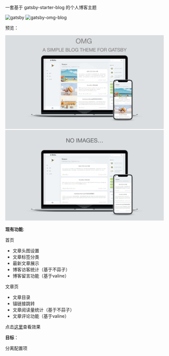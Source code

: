 一套基于 gatsby-starter-blog 的个人博客主题

![gatsby](https://img.shields.io/badge/gatsby-v2.18.12-663399.svg?style=plastic) ![gatsby-omg-blog](https://img.shields.io/badge/gatsby_omg_blog-v0.3-5FCF80.svg?style=plastic)

预览：

![show1](./static/show1.jpg)
![show2](./static/show2.jpg)

**现有功能**:

首页

- 文章头图设置
- 文章标签分类
- 最新文章展示
- 博客访客统计（基于不蒜子）
- 博客留言功能（基于valine）

文章页

- 文章目录
- 锚链接跳转
- 文章阅读量统计（基于不蒜子）
- 文章评论功能（基于valine）

点击[这里](https://bettertisen.github.io/gatsby-omg-blog/)查看效果

**目标**：

分离配置项


